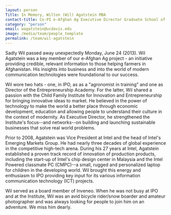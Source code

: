 ```yaml
---
layout: person
Title: In Memory, Wilton (Wil) Agatstein MBA
contact-title: Co-PI e-Afghan Ag Executive Director Graduate School of Management
category: "person"
email: wagatstein@ucdavis.edu
image: /media/team/people_template
permalink: /team/wil-agatstein
---
```


Sadly Wil passed away unexpectedly Monday, June 24 (2013). Wil Agatstein was a key member of our e-Afghan Ag project - an initiative providing credible, relevant information to those helping farmers in Afghanistan. His insights into business and into the world of modern communication technologies were foundational to our success.

Wil wore two hats - one, in IPO, as as a "agronomist in training" and one as Director of the Entrepreneurship Academy. For the latter, Wil shared a passion with the Child Family Institute for Innovation and Entrepreneurship for bringing innovative ideas to market. He believed in the power of technology to make the world a better place through economic development, education and allowing people to understand their culture in the context of modernity. As Executive Director, he strengthened the Institute's focus--and networks--on building and launching sustainable businesses that solve real world problems.

Prior to 2008, Agatstein was Vice President at Intel and the head of Intel's Emerging Markets Group. He had nearly three decades of global experience in the competitive high-tech arena. During his 27 years at Intel, Agatstein established a proven track record of innovation of production products, including the start-up of Intel's chip design center in Malaysia and the Intel Powered classmate PC (CMPC)--a small, rugged and personalized laptop for children in the developing world. Wil brought this energy and enthusiasm to IPO providing key input for its various information communication technology (ICT) projects.

Wil served as a board member of Inveneo. When he was not busy at IPO and at the Institute, Wil was an avid bicycle rider/snow boarder and amateur photographer and was always looking for people to join him on an adventure. We miss him dearly.
